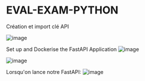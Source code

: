 # EVAL-EXAM-PYTHON

Création et import clé API

![image](https://github.com/user-attachments/assets/a048f84f-4584-4a1a-9f5c-2334340da32c)


Set up and Dockerise the FastAPI Application
![image](https://github.com/user-attachments/assets/24d19ffa-d685-4e6c-9676-54340c8685d2)

![image](https://github.com/user-attachments/assets/1582e83f-9a73-4eb5-85a3-926b9f3bab39)

Lorsqu'on lance notre FastAPI: 
![image](https://github.com/user-attachments/assets/d2131206-beed-40e9-b0a5-f4aa1b304f68)




